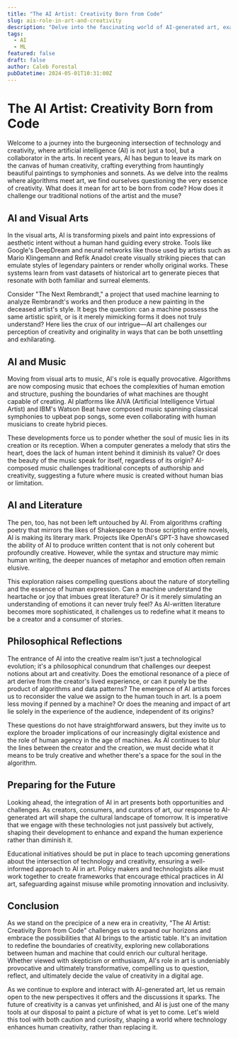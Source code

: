 ```yaml
---
title: "The AI Artist: Creativity Born from Code"
slug: ais-role-in-art-and-creativity
description: "Delve into the fascinating world of AI-generated art, examining how algorithms are being used to create music, literature, and visual arts, challenging our traditional notions of creativity."
tags:
  - AI
  - ML
featured: false
draft: false
author: Caleb Forestal
pubDatetime: 2024-05-01T10:31:00Z
---
```


# The AI Artist: Creativity Born from Code

Welcome to a journey into the burgeoning intersection of technology and creativity, where artificial intelligence (AI) is not just a tool, but a collaborator in the arts. In recent years, AI has begun to leave its mark on the canvas of human creativity, crafting everything from hauntingly beautiful paintings to symphonies and sonnets. As we delve into the realms where algorithms meet art, we find ourselves questioning the very essence of creativity. What does it mean for art to be born from code? How does it challenge our traditional notions of the artist and the muse?

## AI and Visual Arts
In the visual arts, AI is transforming pixels and paint into expressions of aesthetic intent without a human hand guiding every stroke. Tools like Google's DeepDream and neural networks like those used by artists such as Mario Klingemann and Refik Anadol create visually striking pieces that can emulate styles of legendary painters or render wholly original works. These systems learn from vast datasets of historical art to generate pieces that resonate with both familiar and surreal elements.

Consider "The Next Rembrandt," a project that used machine learning to analyze Rembrandt's works and then produce a new painting in the deceased artist's style. It begs the question: can a machine possess the same artistic spirit, or is it merely mimicking forms it does not truly understand? Here lies the crux of our intrigue—AI art challenges our perception of creativity and originality in ways that can be both unsettling and exhilarating.

## AI and Music
Moving from visual arts to music, AI's role is equally provocative. Algorithms are now composing music that echoes the complexities of human emotion and structure, pushing the boundaries of what machines are thought capable of creating. AI platforms like AIVA (Artificial Intelligence Virtual Artist) and IBM's Watson Beat have composed music spanning classical symphonies to upbeat pop songs, some even collaborating with human musicians to create hybrid pieces.

These developments force us to ponder whether the soul of music lies in its creation or its reception. When a computer generates a melody that stirs the heart, does the lack of human intent behind it diminish its value? Or does the beauty of the music speak for itself, regardless of its origin? AI-composed music challenges traditional concepts of authorship and creativity, suggesting a future where music is created without human bias or limitation.

## AI and Literature
The pen, too, has not been left untouched by AI. From algorithms crafting poetry that mirrors the likes of Shakespeare to those scripting entire novels, AI is making its literary mark. Projects like OpenAI's GPT-3 have showcased the ability of AI to produce written content that is not only coherent but profoundly creative. However, while the syntax and structure may mimic human writing, the deeper nuances of metaphor and emotion often remain elusive.

This exploration raises compelling questions about the nature of storytelling and the essence of human expression. Can a machine understand the heartache or joy that imbues great literature? Or is it merely simulating an understanding of emotions it can never truly feel? As AI-written literature becomes more sophisticated, it challenges us to redefine what it means to be a creator and a consumer of stories.

## Philosophical Reflections
The entrance of AI into the creative realm isn't just a technological evolution; it's a philosophical conundrum that challenges our deepest notions about art and creativity. Does the emotional resonance of a piece of art derive from the creator's lived experience, or can it purely be the product of algorithms and data patterns? The emergence of AI artists forces us to reconsider the value we assign to the human touch in art. Is a poem less moving if penned by a machine? Or does the meaning and impact of art lie solely in the experience of the audience, independent of its origins?

These questions do not have straightforward answers, but they invite us to explore the broader implications of our increasingly digital existence and the role of human agency in the age of machines. As AI continues to blur the lines between the creator and the creation, we must decide what it means to be truly creative and whether there's a space for the soul in the algorithm.

## Preparing for the Future
Looking ahead, the integration of AI in art presents both opportunities and challenges. As creators, consumers, and curators of art, our response to AI-generated art will shape the cultural landscape of tomorrow. It is imperative that we engage with these technologies not just passively but actively, shaping their development to enhance and expand the human experience rather than diminish it.

Educational initiatives should be put in place to teach upcoming generations about the intersection of technology and creativity, ensuring a well-informed approach to AI in art. Policy makers and technologists alike must work together to create frameworks that encourage ethical practices in AI art, safeguarding against misuse while promoting innovation and inclusivity.

## Conclusion
As we stand on the precipice of a new era in creativity, "The AI Artist: Creativity Born from Code" challenges us to expand our horizons and embrace the possibilities that AI brings to the artistic table. It's an invitation to redefine the boundaries of creativity, exploring new collaborations between human and machine that could enrich our cultural heritage. Whether viewed with skepticism or enthusiasm, AI's role in art is undeniably provocative and ultimately transformative, compelling us to question, reflect, and ultimately decide the value of creativity in a digital age.

As we continue to explore and interact with AI-generated art, let us remain open to the new perspectives it offers and the discussions it sparks. The future of creativity is a canvas yet unfinished, and AI is just one of the many tools at our disposal to paint a picture of what is yet to come. Let's wield this tool with both caution and curiosity, shaping a world where technology enhances human creativity, rather than replacing it.
